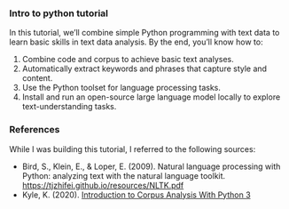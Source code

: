 ### Intro to python tutorial

In this tutorial, we’ll combine simple Python programming with text data to learn basic skills in text data analysis. By the end, you’ll know how to:

1. Combine code and corpus to achieve basic text analyses.  
2. Automatically extract keywords and phrases that capture style and content.  
3. Use the Python toolset for language processing tasks.
4. Install and run an open-source large language model locally to explore text-understanding tasks.  

### References
While I was building this tutorial, I referred to the following sources:

- Bird, S., Klein, E., & Loper, E. (2009). Natural language processing with Python: analyzing text with the natural language toolkit. https://tjzhifei.github.io/resources/NLTK.pdf
- Kyle, K. (2020). [Introduction to Corpus Analysis With Python 3](https://kristopherkyle.github.io/corpus-analysis-python/)